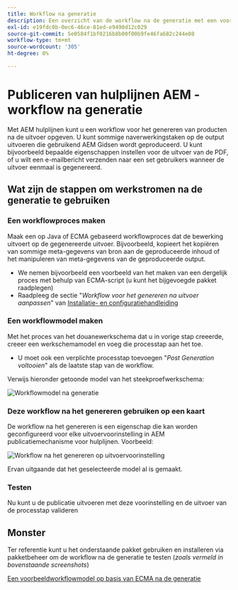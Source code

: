 ```yaml
---
title: Workflow na generatie
description: Een overzicht van de workflow na de generatie met een voorbeeld
exl-id: e19fdc0b-0ec6-46ce-81ed-e9490d12c029
source-git-commit: 5e0584f1bf0216b8b00f00b9fe46fa682c244e08
workflow-type: tm+mt
source-wordcount: '305'
ht-degree: 0%

---
```


# Publiceren van hulplijnen AEM - workflow na generatie

Met AEM hulplijnen kunt u een workflow voor het genereren van producten na de uitvoer opgeven. U kunt sommige naverwerkingstaken op de output uitvoeren die gebruikend AEM Gidsen wordt geproduceerd.
U kunt bijvoorbeeld bepaalde eigenschappen instellen voor de uitvoer van de PDF, of u wilt een e-mailbericht verzenden naar een set gebruikers wanneer de uitvoer eenmaal is gegenereerd.


## Wat zijn de stappen om werkstromen na de generatie te gebruiken

### Een workflowproces maken

Maak een op Java of ECMA gebaseerd workflowproces dat de bewerking uitvoert op de gegenereerde uitvoer. Bijvoorbeeld, kopieert het kopiëren van sommige meta-gegevens van bron aan de geproduceerde inhoud of het manipuleren van meta-gegevens van de geproduceerde output.

- We nemen bijvoorbeeld een voorbeeld van het maken van een dergelijk proces met behulp van ECMA-script (u kunt het bijgevoegde pakket raadplegen)
- Raadpleeg de sectie &quot;*Workflow voor het genereren na uitvoer aanpassen*&quot; van [Installatie- en configuratiehandleiding](/help/product-guide/install-guide/customize-workflows.md#id17A6GI004Y4)


### Een workflowmodel maken

Met het proces van het douanewerkschema dat u in vorige stap creeerde, creeer een werkschemamodel en voeg die processtap aan het toe.

- U moet ook een verplichte processtap toevoegen &quot;*Post Generation voltooien*&quot; als de laatste stap van de workflow.

Verwijs hieronder getoonde model van het steekproefwerkschema:

![Workflowmodel na generatie](../assets/workflows/pgwf-workflow-model.png)


### Deze workflow na het genereren gebruiken op een kaart

De workflow na het genereren is een eigenschap die kan worden geconfigureerd voor elke uitvoervoorinstelling in AEM publicatiemechanisme voor hulplijnen. Voorbeeld:

![Workflow na het genereren op uitvoervoorinstelling](../assets/workflows/pgwf-preset-settings.png)


Ervan uitgaande dat het geselecteerde model al is gemaakt.


### Testen

Nu kunt u de publicatie uitvoeren met deze voorinstelling en de uitvoer van de processtap valideren


## Monster

Ter referentie kunt u het onderstaande pakket gebruiken en installeren via pakketbeheer om de workflow na de generatie te testen (*zoals vermeld in bovenstaande screenshots*)

[Een voorbeeldworkflowmodel op basis van ECMA na de generatie](../assets/workflows/sample-pgwf-ecma-test-wfmetadata.zip)
